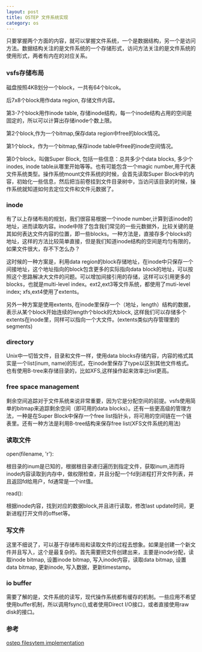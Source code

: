```yaml
---
layout: post
title: OSTEP 文件系统实现
category: os
---
```

只要掌握两个方面的内容，就可以掌握文件系统，一个是数据结构，另一个是访问方法。数据结构关注的是文件系统的一个存储形式，访问方法关注的是文件系统的使用形式，两者有内在的对应关系。

### vsfs存储布局
磁盘按照4KB划分一个block，一共有64个blcok。

后7x8个block用作data region, 存储文件内容。

第3-7个block用作inode table, 存储inode结构，每一个inode结构占用的空间是固定的，所以可以计算出存储inode个数上限。

第2个block,作为一个bitmap,保存data region中free的block情况。

第1个block，作为一个bitmap,保存inode table中free的inode空间情况。

第0个block，叫做Super Block, 包括一些信息：总共多少个data blocks, 多少个inodes, inode table从哪里开始等等。也有可能包含一个magic number,用于代表文件系统类型。操作系统mount文件系统的时候，会首先读取Super Block中的内容，初始化一些信息，然后把当前卷挂到文件目录树中，当访问该目录的时候，操作系统就知道如何去定位文件和文件元数据了。

### inode
有了以上存储布局的规划，我们很容易根据一个inode number,计算到该inode的地址，进而读取内容。inode中除了包含我们常见的一些元数据外，比较关键的是其如何表达文件内容的位置，即一些blocks。一种方法是，直接存多个blocks的地址，这样的方法比较简单直接，但是我们知道inode结构的空间是均匀有限的，如果文件很大，存不下怎么办？

这时候的一种方案是，利用data region的block存储地址，在inode中只保存一个间接地址，这个地址指向的block包含更多的实际指向data block的地址，可以按照这个思路解决大文件的问题。可以增加间接引用的存储，这样可以引用更多的blocks，也就是multi-level index。ext2,ext3等文件系统，都使用了muti-level index; xfs,ext4使用了extents。

另外一种方案是使用extents, 在inode里保存一个（地址，length）结构的数据，表示从某个block开始连续的length个block的大block, 这样我们可以存储多个extents在inode里，同样可以指向一个大文件。(extents类似内存管理里的segments)

### directory
Unix中一切皆文件，目录和文件一样，使用data blocks存储内容，内容的格式其实是一个list(inum, name)的形式，在inode里保存了type以区别其他文件格式。也有使用B-tree来存储目录的，比如XFS,这样操作起来效率比list更高。

### free space management
剩余空间追踪对于文件系统来说非常重要，因为它是分配空间的前提。vsfs使用简单的bitmap来追踪剩余空间（即可用的data blocks）。还有一些更高级的管理方法，一种是在Super Block中保存一个free list指针头，将可用的空间链在一个链表里。还有一种方法是利用B-tree结构来保存free list(XFS文件系统的用法)

### 读取文件
open(filename, 'r'):

根目录的inum是已知的，根据根目录递归遍历到指定文件，获取inum,进而将inode内容读取到内存中，做权限检查，并且分配一个fd到进程打开文件列表，并且返回fd给用户，fd通常是一个int值。

read():

根据inode内容，找到对应的数据block,并且进行读取，修改last update时间，更新进程打开文件的offset等。

### 写文件
这里不细说了，可以基于存储布局和读取文件的过程去想象。如果是创建一个新文件并且写入，这个是最复杂的。首先需要把文件创建出来，主要是inode分配，读取inode bitmap, 设置inode bitmap, 写入inode内容，读取data bitmap, 设置data bitmap, 更新inode, 写入数据，更新timestamp。

### io buffer
需要了解的是，文件系统的读写，现代操作系统都有缓存的机制。一些应用不希望使用buffer机制，所以调用fsync(),或者使用Direct I/O接口，或者直接使用raw disk的接口。

### 参考
[ostep filesytem implementation](http://www.cs.wisc.edu/~remzi/OSTEP/file-implementation.pdf)
